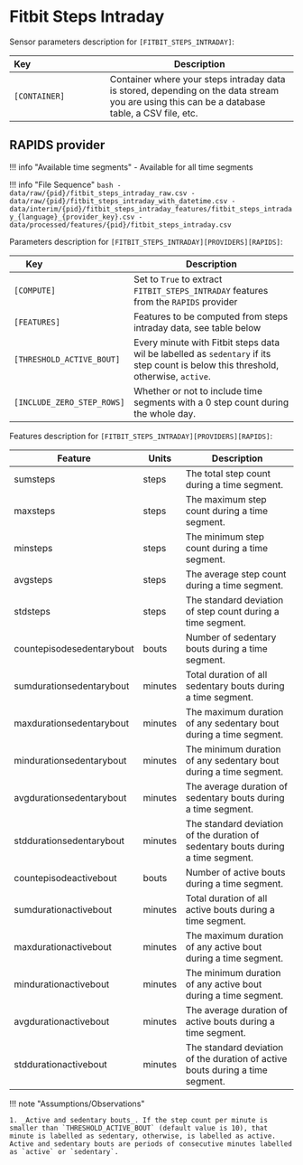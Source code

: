 # Fitbit Steps Intraday

Sensor parameters description for `[FITBIT_STEPS_INTRADAY]`:

|Key&nbsp;&nbsp;&nbsp;&nbsp;&nbsp;&nbsp;&nbsp;&nbsp;&nbsp;&nbsp;&nbsp;&nbsp;&nbsp;&nbsp;&nbsp;&nbsp;&nbsp;&nbsp;&nbsp;&nbsp;&nbsp;&nbsp;&nbsp;&nbsp;&nbsp;&nbsp;&nbsp;&nbsp;&nbsp;            | Description |
|----------------|-----------------------------------------------------------------------------------------------------------------------------------
|`[CONTAINER]`| Container where your steps intraday data is stored, depending on the data stream you are using this can be a database table, a CSV file, etc. |


## RAPIDS provider

!!! info "Available time segments"
    - Available for all time segments

!!! info "File Sequence"
    ```bash
    - data/raw/{pid}/fitbit_steps_intraday_raw.csv
    - data/raw/{pid}/fitbit_steps_intraday_with_datetime.csv
    - data/interim/{pid}/fitbit_steps_intraday_features/fitbit_steps_intraday_{language}_{provider_key}.csv
    - data/processed/features/{pid}/fitbit_steps_intraday.csv
    ```


Parameters description for `[FITBIT_STEPS_INTRADAY][PROVIDERS][RAPIDS]`:

|Key&nbsp;&nbsp;&nbsp;&nbsp;&nbsp;&nbsp;&nbsp;&nbsp;&nbsp;&nbsp;&nbsp;&nbsp;&nbsp;&nbsp;&nbsp;&nbsp;&nbsp;&nbsp;&nbsp;&nbsp;&nbsp;&nbsp;&nbsp;&nbsp;&nbsp;&nbsp;&nbsp;&nbsp;&nbsp;            | Description |
|----------------|-----------------------------------------------------------------------------------------------------------------------------------
|`[COMPUTE]`                | Set to `True` to extract `FITBIT_STEPS_INTRADAY` features from the `RAPIDS` provider|
|`[FEATURES]`               |         Features to be computed from steps intraday data, see table below           |
|`[THRESHOLD_ACTIVE_BOUT]`  | Every minute with Fitbit steps data wil be labelled as `sedentary` if its step count is below this threshold, otherwise, `active`.    |
|`[INCLUDE_ZERO_STEP_ROWS]` | Whether or not to include time segments with a 0 step count during the whole day.                          |


Features description for `[FITBIT_STEPS_INTRADAY][PROVIDERS][RAPIDS]`:

|Feature                    |Units          |Description                                                  |
|-------------------------- |-------------- |-------------------------------------------------------------|
|sumsteps                   |steps          |The total step count during a time segment.
|maxsteps                   |steps          |The maximum step count during a time segment.
|minsteps                   |steps          |The minimum step count during a time segment.
|avgsteps                   |steps          |The average step count during a time segment.
|stdsteps                   |steps          |The standard deviation of step count during a time segment.
|countepisodesedentarybout  |bouts          |Number of sedentary bouts during a time segment.
|sumdurationsedentarybout   |minutes        |Total duration of all sedentary bouts during a time segment.
|maxdurationsedentarybout   |minutes        |The maximum duration of any sedentary bout during a time segment.
|mindurationsedentarybout   |minutes        |The minimum duration of any sedentary bout during a time segment.
|avgdurationsedentarybout   |minutes        |The average duration of sedentary bouts during a time segment.
|stddurationsedentarybout   |minutes        |The standard deviation of the duration of sedentary bouts during a time segment.
|countepisodeactivebout     |bouts          |Number of active bouts during a time segment.
|sumdurationactivebout      |minutes        |Total duration of all active bouts during a time segment.
|maxdurationactivebout      |minutes        |The maximum duration of any active bout during a time segment.
|mindurationactivebout      |minutes        |The minimum duration of any active bout during a time segment.
|avgdurationactivebout      |minutes        |The average duration of active bouts during a time segment.
|stddurationactivebout      |minutes        |The standard deviation of the duration of active bouts during a time segment.

!!! note "Assumptions/Observations"
    
    1. _Active and sedentary bouts_. If the step count per minute is smaller than `THRESHOLD_ACTIVE_BOUT` (default value is 10), that minute is labelled as sedentary, otherwise, is labelled as active. Active and sedentary bouts are periods of consecutive minutes labelled as `active` or `sedentary`.

